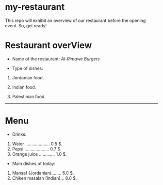 # my-restaurant
This repo will exhibit an overview of our restaurant before the opening event. So, get ready!

# Restaurant overView 

- Name of the restaurant: *Al-Rimawe Burgers*

- Type of dishes:

1. Jordanian food.

2. Indian food.

3. Palestinian food.

---

# Menu

* Drinks: 
1. Water .................... 0.5 $.
2. Pepsi .................... 0.7 $.
3. Orange juice ............. 1.0 $.

* Main dishes of today: 
1. Mansaf (Jordanian)........ 6.0 $.
2. Chiken masalah (Indian)... 8.0 $.